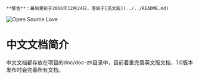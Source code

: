 
    **警告**：最后更新于2016年12月24日，落后于[英文版](../../README.md)

![Open Source Love](https://badges.frapsoft.com/os/mit/mit.svg?v=102)

# 中文文档简介

 中文文档都存放在项目的doc/doc-zh目录中，目前着重完善英文版文档，1.0版本发布时会完善所有文档。